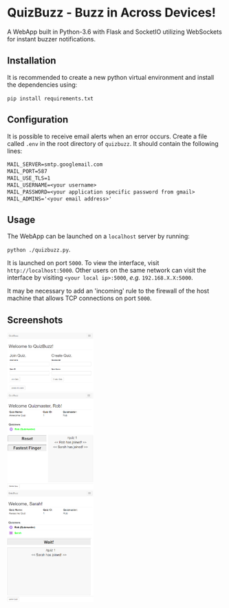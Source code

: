 # QuizBuzz - Buzz in Across Devices!

A WebApp built in Python-3.6 with Flask and SocketIO utilizing WebSockets for instant buzzer notifications.

## Installation

It is recommended to create a new python virtual environment and install the dependencies using:

`pip install requirements.txt`

## Configuration

It is possible to receive email alerts when an error occurs. Create a file called `.env` in the root directory of `quizbuzz`. It should contain the following lines:

```
MAIL_SERVER=smtp.googlemail.com
MAIL_PORT=587
MAIL_USE_TLS=1
MAIL_USERNAME=<your username>
MAIL_PASSWORD=<your application specific password from gmail>
MAIL_ADMINS='<your email address>'
```

## Usage

The WebApp can be launched on a `localhost` server by running:

`python ./quizbuzz.py`.

It is launched on port `5000`. To view the interface, visit `http://localhost:5000`. Other users on the same network can visit the interface by visiting `<your local ip>:5000`, _e.g._ `192.168.X.X:5000`.

It may be necessary to add an 'incoming' rule to the firewall of the host machine that allows TCP connections on port `5000`.

## Screenshots

<img width="200px" style="margin: 0 auto;" raw=True src="images/quizbuzz-homepage.png"><br>
<img width="200px" style="margin: 0 auto;" raw=True src="images/quizbuzz-quizmaster.png"><br>
<img width="200px" style="margin: 0 auto;" raw=True src="images/quizbuzz-player.png">
